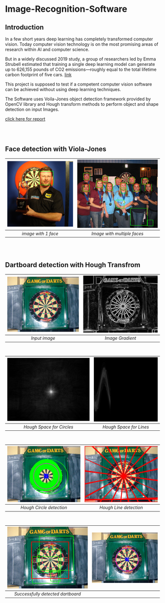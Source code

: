 # Image-Recognition-Software

## Introduction
In a few short years deep learning has completely transformed computer vision. Today computer vision technology is on the most promising areas of research within AI and computer science.

But in a widely discussed 2019 study, a group of researchers led by Emma Strubell estimated that training a single deep learning model can generate up to 626,155 pounds of CO2 emissions—roughly equal to the total lifetime carbon footprint of five cars. 
[link](https://www.forbes.com/sites/robtoews/2020/06/17/deep-learnings-climate-change-problem/?sh=5e49a9896b43)

This project is supposed to test if a competent computer vision software can be achieved without using deep learning techniques.


The Software uses Voila-Jones object detection framework provided by OpenCV library and Hough transform methods to perform object and shape detection on input Images.

[click here for report](https://github.com/yash110698/Image-Recognition-Software/blob/main/report_updated.pdf)

<br/>
<br/>

## Face detection with Viola-Jones 

<img src="https://github.com/yash110698/Image-Recognition-Software/blob/main/Image-readme/VJ-face-detect/dart4_Truth.jpg" width=450> |<img src="https://github.com/yash110698/Image-Recognition-Software/blob/main/Image-readme/VJ-face-detect/dart5_Truth.jpg" width=550>
:-------------------------:|:-------------------------: 
 *image with 1 face* | *Image with multiple faces*

<br/>
<br/>

## Dartboard detection with Hough Transfrom 

<img src="https://github.com/yash110698/Image-Recognition-Software/blob/main/Image-readme/dart1.jpg" width=500> |<img src="https://github.com/yash110698/Image-Recognition-Software/blob/main/Image%20Data/edges/2.Gradient-Before-Normalization.jpg" width=500>
:-------------------------:|:-------------------------: 
 *Input image* | *Image Gradient*

<br/>

<img src="https://github.com/yash110698/Image-Recognition-Software/blob/main/Image%20Data/edges/4.Hough-2d.jpg" width=500> |<img src="https://github.com/yash110698/Image-Recognition-Software/blob/main/Image%20Data/edges/5.HL1F.jpg" width=380>
:-------------------------:|:-------------------------: 
 *Hough Space for Circles* | *Hough Space for Lines*

<br/>

<img src="https://github.com/yash110698/Image-Recognition-Software/blob/main/Image%20Data/edges/4.Hough-Circles.jpg" width=500> |<img src="https://github.com/yash110698/Image-Recognition-Software/blob/main/Image%20Data/edges/5.hough-Lines.jpg" width=500>
:-------------------------:|:-------------------------: 
 *Hough Circle detection* | *Hough Line detection*
 
<br/>

<img src="https://github.com/yash110698/Image-Recognition-Software/blob/main/Image%20Data/all%20detect/1/detected1-.jpg" width=500> |<img src="https://github.com/yash110698/Image-Recognition-Software/blob/main/Image-readme/c1.jpg" width=500>
:-------------------------:|:-------------------------: 
| *Successfully detected dartboard* |
 
 
 <br/>
 <br/>
 
 
 
 
 
